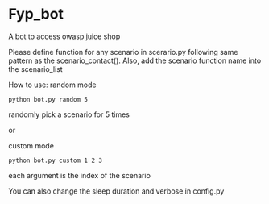 # Fyp_bot
A bot to access owasp juice shop 

Please define function for any scenario in scerario.py following same pattern as the scenario_contact(). Also, add the scenario function name into the scenario_list

How to use: 
random mode

```python bot.py random 5```

randomly pick a scenario for 5 times        
    
or

custom mode
    
```python bot.py custom 1 2 3```

each argument is the index of the scenario
       
       
You can also change the sleep duration and verbose in config.py
